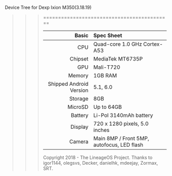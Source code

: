 Device Tree for Dexp Ixion M350(3.18.19)
> > > ===========================================
> > > 
> > > Basic   | Spec Sheet
> > > -------:|:-------------------------
> > > CPU     | Quad-core 1.0 GHz Cortex-A53
> > > Chipset | MediaTek MT6735P
> > > GPU     | Mali-T720
> > > Memory  | 1GB RAM
> > > Shipped Android Version | 5.1, 6.0
> > > Storage | 8GB
> > > MicroSD | Up to 64GB
> > > Battery | Li-Pol 3140mAh battery
> > > Display | 720 x 1280 pixels, 5.0 inches
> > > Camera  | Main 8MP / Front 5MP, autofocus, LED flash
> > > 
> > > Copyright 2018 - The LineageOS Project.
> > > Thanks to igor1144, olegsvs, Decker, danielhk, mdeejay, Zormax, SRT.
